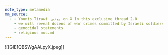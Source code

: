 ```yaml
---
note_type: metamedia
mm_source:
  - - Younis Tirawi  يونس on X In this exclusive thread 2.0
    - we will reveal dozens of war crimes committed by Israeli soldiers in the Gaza Strip revealed for 1st time. Incidents incl looting from shops
    - genocidal statements
    - religious moc.md
---
```


![[GIE1QBSWgAALpyX.jpeg]]


